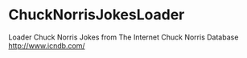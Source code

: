 # ChuckNorrisJokesLoader
Loader Chuck Norris Jokes 
from The Internet Chuck Norris Database http://www.icndb.com/